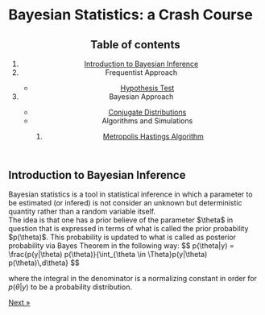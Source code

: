<head>
       <script type="text/x-mathjax-config"> MathJax.Hub.Config({ TeX: { equationNumbers: { autoNumber: "all" } } }); </script>
       <script type="text/x-mathjax-config">
         MathJax.Hub.Config({
           tex2jax: {
             inlineMath: [ ['$','$'], ["\\(","\\)"] ],
              displayMath: [ ['$$','$$'], ["\\[","\\]"] ],
              processEscapes: true
           }
         });
       </script>
       <script src="https://cdn.mathjax.org/mathjax/latest/MathJax.js?config=TeX-AMS-MML_HTMLorMML" type="text/javascript"></script>
       <meta name="google-site-verification" content="kuks5e4as6qBaGVCSzmHkQJa5Tss89_g5DmRXeUi7K8" />
  </head>

<h1>Bayesian Statistics: a Crash Course </h1>
<article>

<header>
  
  <h2>Table of contents</h2>
  <nav>
      <ol>
          <li><a href="#introbayesian"> Introduction to Bayesian Inference  </a></li>
          <li>Frequentist Approach </li>
              <ul> 
                <li> <a href = "HypothesisTest">  Hypothesis Test</a> </li>
              </ul>
          <li> Bayesian Approach</li>
              <ul>
                <li><a href="ConjugateDistributions">Conjugate Distributions</a></li>
              <li> Algorithms and Simulations</li>
                  <ol>
                    <li><a href = "Metropolis-Hastings"> Metropolis Hastings Algorithm </a></li>
                  </ol>
              </ul>
      </ol>
  </nav>
</header>

  <h2 id = "introbayesian">Introduction to Bayesian Inference  </h2>
      <p>
    Bayesian statistics is a tool in statistical inference in which a parameter to be estimated (or infered) is not consider 
    an unknown but deterministic quantity rather than a random variable itself. 
    <br> 
    The idea is that one has a prior believe of the parameter $\theta$ in question that is expressed in terms of what is called the 
    prior probability $p(\theta)$. This probability is updated to what is called as posterior probability via Bayes Theorem in the following way: 
    $$
      p(\theta|y) = \frac{p(y|\theta) p(\theta)}{\int_{\theta \in \Theta}p(y|\theta) p(\theta)\,d\theta}
    $$

where the integral in the denominator is a normalizing constant in order for $p(\theta|y)$ to be a probability distribution.
  
  </p>

 <a href="HypothesisTest" class="previous">Next &raquo;</a>

 </article>

